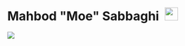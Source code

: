 # Mahbod "Moe" Sabbaghi &nbsp;<img src="https://s7.gifyu.com/images/giphyd453822f10cd1ba6.gif" width="30px"> 

![](https://github-readme-stats.vercel.app/api?username=dobham&show_icons=true&title_color=fff&icon_color=79ff97&text_color=9f9f9f&bg_color=151515)

<!--
**dobham/dobham** is a ✨ _special_ ✨ repository because its `README.md` (this file) appears on your GitHub profile.


Here are some ideas to get you started:

- 🔭 I’m currently working on ...
- 🌱 I’m currently learning ...
- 👯 I’m looking to collaborate on ...
- 🤔 I’m looking for help with ...
- 💬 Ask me about ...
- 📫 How to reach me: ...
- 😄 Pronouns: ...
- ⚡ Fun fact: ...
-->
